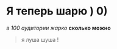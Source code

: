 # Я теперь шарю ) 0)
*в 100 аудитории жарко*
**сколько можно**
>я луша шуша
! [](http://www.files-warehouse.com/files/stickers/9d/9dcf/9dcfda8d51f1ba16968ea4b34c56579f.jpg) 
